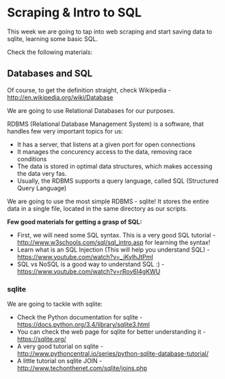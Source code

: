 # Scraping & Intro to SQL

This week we are going to tap into web scraping and start saving data to sqlite, learning some basic SQL.

Check the following materials:

## Databases and SQL

Of course, to get the definition straight, check Wikipedia - http://en.wikipedia.org/wiki/Database

We are going to use Relational Databases for our purposes.

RDBMS (Relational Database Management System) is a software, that handles few very important topics for us:

* It has a server, that listens at a given port for open connections
* It manages the concurency access to the data, removing race conditions
* The data is stored in optimal data structures, which makes accessing the data very fas.
* Usually, the RDBMS supports a query language, called SQL (Structured Query Language)

We are going to use the most simple RDBMS - sqlite! It stores the entire data in a single file, located in the same directory as our scripts.

__Few good materials for getting a grasp of SQL:__

* First, we will need some SQL syntax. This is a very good SQL tutorial - http://www.w3schools.com/sql/sql_intro.asp for learning the syntax!
* Learn what is an SQL Injection (This will help you understand SQL) - https://www.youtube.com/watch?v=_jKylhJtPmI
* SQL vs NoSQL is a good way to understand SQL :) - https://www.youtube.com/watch?v=rRoy6I4gKWU

### sqlite

We are going to tackle with sqlite:

* Check the Python documentation for sqlite - https://docs.python.org/3.4/library/sqlite3.html
* You can check the web page for sqlite for better understanding it - https://sqlite.org/
* A very good tutorial on sqlite - http://www.pythoncentral.io/series/python-sqlite-database-tutorial/
* A little tutorial on sqlite JOIN - http://www.techonthenet.com/sqlite/joins.php
